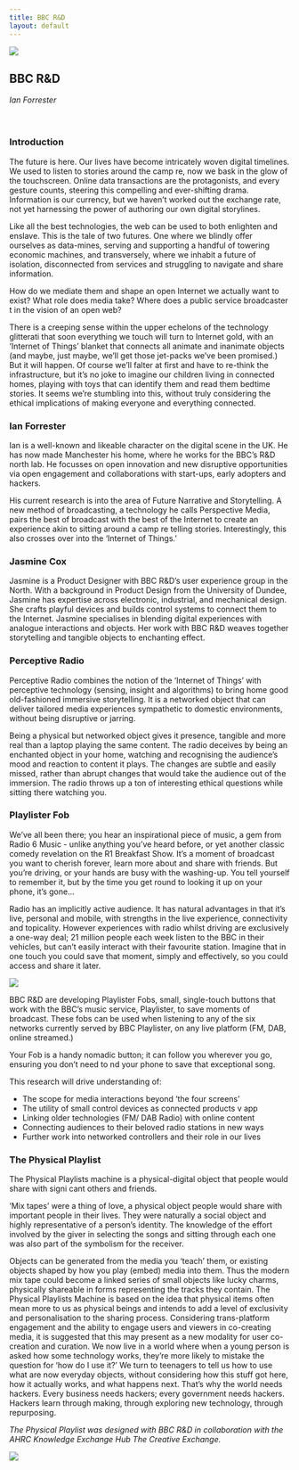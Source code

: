 ```yaml
---
title: BBC R&D
layout: default
---
```


![](images/02a.jpg)

## BBC R&D
*Ian Forrester*
<br />
<br />
<br />
### Introduction

The future is here. Our lives have become intricately woven digital timelines. We used to listen to stories around the camp re, now we bask in the glow of the touchscreen. Online data transactions are the protagonists, and every gesture counts, steering this compelling and ever-shifting drama. Information is our currency, but we haven’t worked out the exchange rate, not yet harnessing the power of authoring our own digital storylines.

Like all the best technologies, the web can be used to both enlighten and enslave. This is the tale of two futures. One where we blindly offer ourselves as data-mines, serving and supporting a handful of towering economic machines, and transversely, where we inhabit a future of isolation, disconnected from services and struggling to navigate and share information.

How do we mediate them and shape an open Internet we actually want to exist? What role does media take? Where does a public service broadcaster  t in the vision of an open web?

There is a creeping sense within the upper echelons of the technology glitterati that soon everything we touch will turn to Internet gold, with an ‘Internet of Things’ blanket that connects all animate and inanimate objects (and maybe, just maybe, we’ll get those jet-packs we’ve been promised.) But it will happen. Of course we’ll falter at first and have to re-think the infrastructure, but it’s no joke to imagine our children living in connected homes, playing with toys that can identify them and read them bedtime stories. It seems we’re stumbling into this, without truly considering the ethical implications of making everyone and everything connected.

### Ian Forrester

Ian is a well-known and likeable character on the digital scene in the UK.
He has now made Manchester his home, where he works for the BBC’s R&D north lab. He focusses on open innovation and new disruptive opportunities via open engagement and collaborations with start-ups, early adopters and hackers.

His current research is into the area of Future Narrative and Storytelling. A new method of broadcasting, a technology he calls Perspective Media, pairs the best of broadcast with the best of the Internet to create an experience akin to sitting around a camp re telling stories. Interestingly, this also crosses over into the ‘Internet of Things.’

### Jasmine Cox
Jasmine is a Product Designer with BBC R&D’s user experience group in the North. With a background in Product Design from the University of Dundee, Jasmine has expertise across electronic, industrial, and mechanical design. She crafts playful devices and builds control systems to connect them to the Internet. Jasmine specialises in blending digital experiences with analogue interactions and objects. Her work with BBC R&D weaves together storytelling and tangible objects to enchanting effect.

### Perceptive Radio
Perceptive Radio combines the notion of the ‘Internet of Things’ with perceptive technology (sensing, insight and algorithms) to bring home good old-fashioned immersive storytelling. It is a networked object that can deliver tailored media experiences sympathetic to domestic environments, without being disruptive
or jarring.

Being a physical but networked object gives it presence, tangible and more real than a laptop playing the same content. The radio deceives by being an enchanted object in your home, watching and recognising the audience’s mood and reaction to content it plays. The changes are subtle and easily missed, rather than abrupt changes that would take the audience out of the immersion. The radio throws up a ton of interesting ethical questions while sitting there watching you.

### Playlister Fob
We’ve all been there; you hear an inspirational piece of music, a gem from Radio 6 Music - unlike anything you’ve heard before, or yet another classic comedy revelation on the R1 Breakfast Show. It’s a moment of broadcast you want to cherish forever, learn more about and share with friends. But you’re driving, or your hands are busy with the washing-up. You tell yourself to remember it, but by the time you get round to looking it up on your phone, it’s gone...

Radio has an implicitly active audience. It has natural advantages in that it’s live, personal and mobile, with strengths in the live experience, connectivity and topicality. However experiences with radio whilst driving are exclusively a one-way deal; 21 million people each week listen to the BBC in their vehicles, but can’t easily interact with their favourite station. Imagine that in one touch you could save that moment, simply and effectively, so you could access and share it later.

![](images/02b.jpg)

BBC R&D are developing Playlister Fobs, small, single-touch buttons that work with the BBC’s music service, Playlister, to save moments of broadcast. These fobs can be used when listening to any of the six networks currently served by BBC Playlister, on any live platform (FM, DAB, online streamed.)

Your Fob is a handy nomadic button; it can follow you wherever you go, ensuring you don’t need to  nd your phone to save that exceptional song.

This research will drive understanding of:
* The scope for media interactions beyond ‘the four screens’
* The utility of small control devices as connected products v app
* Linking older technologies (FM/ DAB Radio) with online content
* Connecting audiences to their beloved radio stations in new ways
* Further work into networked controllers and their role in our lives

### The Physical Playlist
The Physical Playlists machine is a physical-digital object that people would share with signi cant others and friends.

‘Mix tapes’ were a thing of love, a physical object people would share with important people in their lives. They were naturally a social object and highly representative of a person’s identity. The knowledge of the effort involved by the giver in selecting the songs and sitting through each one was also part of the symbolism for the receiver.

Objects can be generated from the media you ‘teach’ them, or existing objects shaped by how you play (embed) media into them. Thus the modern mix tape could become a linked series of small objects like lucky charms, physically shareable in forms representing the tracks they contain. The Physical Playlists Machine is based on the idea that physical items often mean more to us as physical beings and intends to add a level of exclusivity and personalisation to the sharing process. Considering trans-platform engagement and the ability to engage users and viewers in co-creating media, it is suggested that this may present as a new modality for user co-creation and curation. We now live in a world where when a young person
is asked how some technology works, they’re more likely to mistake the question for ‘how do I use it?’ We turn to teenagers to tell us how to use what are now everyday objects, without considering how this stuff got here, how it actually works, and what happens next. That’s why the world needs hackers. Every business needs hackers; every government needs hackers. Hackers learn through making, through exploring new technology, through repurposing.

*The Physical Playlist was designed with BBC R&D in collaboration with the AHRC Knowledge Exchange Hub The Creative Exchange.*

![](images/02c.jpg)
